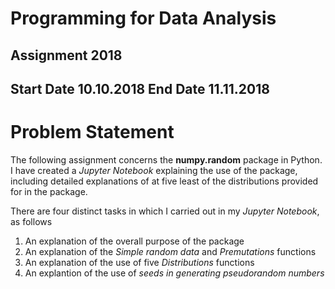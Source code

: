 # Programming for Data Analysis
## Assignment 2018 
## Start Date 10.10.2018  End Date 11.11.2018
# Problem Statement

The following assignment concerns the **numpy.random** package in Python. 
I have created a *Jupyter Notebook* explaining the use of the package, including detailed explanations of at five least of the distributions provided for in the package.

There are four distinct tasks in which I carried out in my *Jupyter Notebook*, as follows
1. An explanation of the overall purpose of the package
2. An explanation of the *Simple random data* and *Premutations* functions
3. An explanation of the use of five *Distributions* functions
4. An explantion of the use of *seeds in generating pseudorandom numbers*




